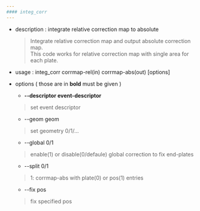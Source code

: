 ```yaml
---
#### integ_corr
---
```


+ description : integrate relative correction map to absolute 
  > Integrate relative correction map and output absolute correction map.  
  > This code works for relative correction map with single area for each plate.  

+ usage : integ_corr corrmap-rel(in) corrmap-abs(out) [options]
+ options ( those are in **bold** must be given )
  - **--descriptor event-descriptor**
  > set event descriptor  

  - --geom geom
  > set geometry 0/1/...  

  - --global 0/1
  > enable(1) or disable(0/defaule) global correction to fix end-plates  

  - --split 0/1
  > 1: corrmap-abs with plate(0) or pos(1) entries  

  - --fix pos
  > fix specified pos  
